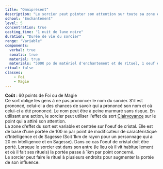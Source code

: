 ```yaml
---
title: "Omniprésent"
description: "Le sorcier peut pointer son attention sur toute sa zone d'influence."
school: "Enchantement"
level: 5
concentration: true
casting_time: "1 nuit de lune noire"
duration: "Durée de vie du sorcier"
range: "Variable"
components:
  verbal: true
  somatic: true
  material: true
  materials: "5000 po de matériel d'enchantement et de rituel, 1 oeuf de cristal"
ritual: false
classes:
    - Foi
    - Magie
---
```

**Coût** : 60 points de Foi ou de Magie  
Ce sort oblige les gens à ne pas prononcer le nom du sorcier. S'il est prononcé, celui-ci a des chances de savoir qui a prononcé son nom et où celui-ci a été prononcé. Le nom peut être à peine murmuré sans risque. En utilisant une action, le sorcier peut utiliser l'effet du sort [Clairvoyance](/grimoire/clairvoyance) sur le point qui a attiré son attention.   
La zone d'effet du sort est variable et centrée sur l'oeuf de cristal. Elle est de base d'une portée de 100 m par point de modificateur de caractéristique d'Intelligence et de Sagesse (Soit 1km de rayon pour un personnage qui a 20 en Intelligence et en Sagesse). Dans ce cas l'oeuf de cristal doit être porté. Lorsque le sorcier est dans son antre (le lieu où il vit habituellement et où il fait ses rituels) la portée passe à 1km par point concerné.  
Le sorcier peut faire le rituel à plusieurs endroits pour augmenter la portée de son influence.   
